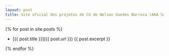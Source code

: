 ```yaml
---
layout: post
title: Site oficial dos projetos de CG de Nelson Guedes Barroca (AKA Sanctus Immortalis)
---
```



  {% for post in site.posts %}


  *  [{{ post.title }}]({{ post.url }})
    {{ post.excerpt }}

  {% endfor %}
